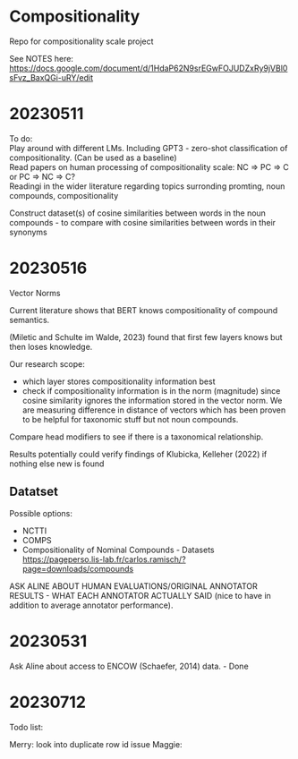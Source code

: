 # Compositionality
Repo for compositionality scale project

See NOTES here: https://docs.google.com/document/d/1HdaP62N9srEGwFOJUDZxRy9jVBl0sFvz_BaxQGi-uRY/edit
# 20230511
To do:\
Play around with different LMs.
Including GPT3 - zero-shot classification of compositionality. (Can be used as a baseline)\
Read papers on human processing of compositionality scale: NC => PC => C or PC => NC => C?\
Readingi in the wider literature regarding topics surronding promting, noun compounds, compositionality

Construct dataset(s) of cosine similarities between words in the noun compounds - to compare with cosine similarities between words in their synonyms

# 20230516
Vector Norms

Current literature shows that BERT knows compositionality of compound semantics. 

(Miletic and Schulte im Walde, 2023) found that first few layers knows but then loses knowledge. 

Our research scope:
* which layer stores compositionality information best
* check if compositionality information is in the norm (magnitude) since cosine similarity ignores the information stored in the vector norm.
We are measuring difference in distance of vectors which has been proven to be helpful for taxonomic stuff but not noun compounds.

Compare head modifiers to see if there is a taxonomical relationship.

Results potentially could verify findings of Klubicka, Kelleher (2022) if nothing else new is found

## Datatset
Possible options:
* NCTTI
* COMPS
* Compositionality of Nominal Compounds - Datasets https://pageperso.lis-lab.fr/carlos.ramisch/?page=downloads/compounds

ASK ALINE ABOUT HUMAN EVALUATIONS/ORIGINAL ANNOTATOR RESULTS - WHAT EACH ANNOTATOR ACTUALLY SAID (nice to have in addition to average annotator performance).


# 20230531
Ask Aline about access to ENCOW (Schaefer, 2014) data. - Done


# 20230712
 
Todo list:

Merry: look into duplicate row id issue
Maggie: 





